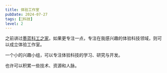 ```yaml
---
title: 体验工作室
pubDate: 2024-07-27
tags: [🔭科技]
level: 2
---
```


之前讲过[墨蓝科工之家](/exp/20240712-tech-home)，如果更专注一点，专注在我感兴趣的体验科技领域，则可以成立体验工作室。

一个小的兴趣小组，可以专注体验科技的学习、研究与开发。

也许可以积累一些技术、资源和人脉。
